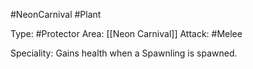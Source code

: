 #NeonCarnival #Plant

Type: #Protector
Area: [[Neon Carnival]]
Attack: #Melee

Speciality: Gains health when a Spawnling is spawned.